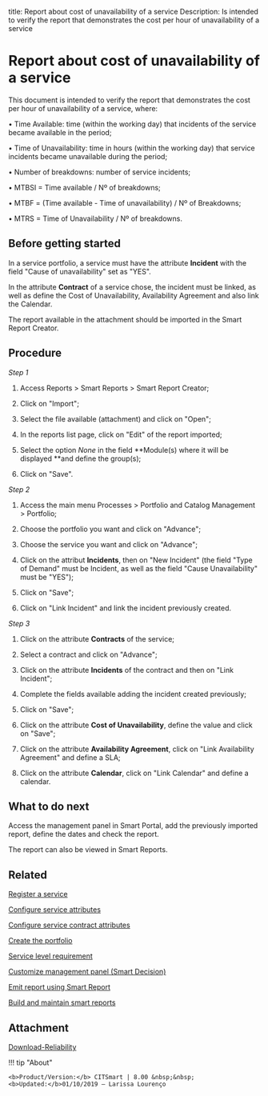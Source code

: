 title: Report about cost of unavailability of a service
Description: Is intended to verify the report that demonstrates the cost per hour of unavailability of a service
# Report about cost of unavailability of a service

This document is intended to verify the report that demonstrates the cost per hour of unavailability of a service, where:

•	Time Available: time (within the working day) that incidents of the service became available in the period;

•	Time of Unavailability: time in hours (within the working day) that service incidents became unavailable during the period;

•	Number of breakdowns: number of service incidents;

•	MTBSI = Time available / Nº of breakdowns;

•	MTBF = (Time available - Time of unavailability) / Nº of Breakdowns;

•	MTRS = Time of Unavailability / Nº of breakdowns.

Before getting started
--------------------------

In a service portfolio, a service must have the attribute **Incident** with the
field "Cause of unavailability" set as "YES".

In the attribute **Contract** of a service chose, the incident must be linked,
as well as define the Cost of Unavailability, Availability Agreement and also
link the Calendar.

The report available in the attachment should be imported in the Smart Report
Creator.

Procedure
-------------

*Step 1*

1.  Access Reports \> Smart Reports \> Smart Report Creator;

2.  Click on "Import";

3.  Select the file available (attachment) and click on "Open";

4.  In the reports list page, click on "Edit" of the report imported;

5.  Select the option *None* in the field **Module(s) where it will be
    displayed **and define the group(s);

6.  Click on "Save".

*Step 2*

1.  Access the main menu Processes \> Portfolio and Catalog Management \>
    Portfolio;

2.  Choose the portfolio you want and click on "Advance";

3.  Choose the service you want and click on "Advance";

4.  Click on the attribut **Incidents**, then on "New Incident" (the field "Type
    of Demand" must be Incident, as well as the field "Cause Unavailability"
    must be "YES");

5.  Click on "Save";

6.  Click on "Link Incident" and link the incident previously created.

*Step 3*

1.  Click on the attribute **Contracts** of the service;

2.  Select a contract and click on "Advance";

3.  Click on the attribute **Incidents** of the contract and then on "Link
    Incident";

4.  Complete the fields available adding the incident created previously;

5.  Click on "Save";

6.  Click on the attribute **Cost of Unavailability**, define the value and
    click on "Save";

7.  Click on the attribute **Availability Agreement**, click on "Link
    Availability Agreement" and define a SLA;

8.  Click on the attribute **Calendar**, click on "Link Calendar" and define a
    calendar.

What to do next
-------------------

Access the management panel in Smart Portal, add the previously imported report,
define the dates and check the report.

The report can also be viewed in Smart Reports.

Related
-----------

[Register a service](/en-us/citsmart-platform-8/processes/portfolio-and-catalog/use/register-a-service.html)

[Configure service attributes](/en-us/citsmart-platform-8/processes/portfolio-and-catalog/use/configure-services-attributes.html)

[Configure service contract attributes](/en-us/citsmart-platform-8/processes/portfolio-and-catalog/use/service-contract-attributes.html)

[Create the portfolio](/en-us/citsmart-platform-8/processes/portfolio-and-catalog/use/create-the-portfolio.html)

[Service level requirement](/en-us/citsmart-platform-8/processes/service-level/use/service-level-requirement.html)

[Customize management panel (Smart Decision)](/en-us/citsmart-platform-8/additional-features/reports/create/dashboard-customize-management-panel-smart-decision.html)

[Emit report using Smart Report](/en-us/citsmart-platform-8/additional-features/reports/create/smart-reports/configuration/create-smart-report.html)

[Build and maintain smart reports](/en-us/citsmart-platform-8/additional-features/reports/create/smart-reports/configuration/build-maintain-smart-report.html)


Attachment
---------

[Download-Reliability][1]

!!! tip "About"

    <b>Product/Version:</b> CITSmart | 8.00 &nbsp;&nbsp;
    <b>Updated:</b>01/10/2019 – Larissa Lourenço

[1]:/en-us/citsmart-platform-8/additional-features/reports/use/images/reliability.citreport
